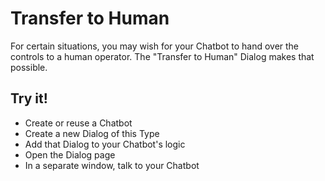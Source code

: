 # Transfer to Human

For certain situations, you may wish for your Chatbot to hand over the controls to a human operator.  The "Transfer to Human" Dialog makes that possible.

## Try it!

* Create or reuse a Chatbot
* Create a new Dialog of this Type
* Add that Dialog to your Chatbot's logic
* Open the Dialog page
* In a separate window, talk to your Chatbot

